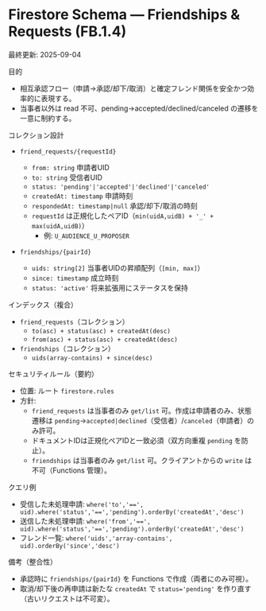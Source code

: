 # Firestore Schema — Friendships & Requests (FB.1.4)

最終更新: 2025-09-04

目的
- 相互承認フロー（申請→承認/却下/取消）と確定フレンド関係を安全かつ効率的に表現する。
- 当事者以外は read 不可、pending→accepted/declined/canceled の遷移を一意に制約する。

コレクション設計
- `friend_requests/{requestId}`
  - `from: string` 申請者UID
  - `to: string` 受信者UID
  - `status: 'pending'|'accepted'|'declined'|'canceled'`
  - `createdAt: timestamp` 申請時刻
  - `respondedAt: timestamp|null` 承認/却下/取消の時刻
  - `requestId` は正規化したペアID（`min(uidA,uidB) + '_' + max(uidA,uidB)`）
    - 例: `U_AUDIENCE_U_PROPOSER`

- `friendships/{pairId}`
  - `uids: string[2]` 当事者UIDの昇順配列（`[min, max]`）
  - `since: timestamp` 成立時刻
  - `status: 'active'` 将来拡張用にステータスを保持

インデックス（複合）
- `friend_requests`（コレクション）
  - `to(asc) + status(asc) + createdAt(desc)`
  - `from(asc) + status(asc) + createdAt(desc)`
- `friendships`（コレクション）
  - `uids(array-contains) + since(desc)`

セキュリティルール（要約）
- 位置: ルート `firestore.rules`
- 方針:
  - `friend_requests` は当事者のみ `get/list` 可。作成は申請者のみ、状態遷移は `pending`→`accepted|declined`（受信者）/`canceled`（申請者）のみ許可。
  - ドキュメントIDは正規化ペアIDと一致必須（双方向重複 `pending` を防止）。
  - `friendships` は当事者のみ `get/list` 可。クライアントからの `write` は不可（Functions 管理）。

クエリ例
- 受信した未処理申請: `where('to','==', uid).where('status','==','pending').orderBy('createdAt','desc')`
- 送信した未処理申請: `where('from','==', uid).where('status','==','pending').orderBy('createdAt','desc')`
- フレンド一覧: `where('uids','array-contains', uid).orderBy('since','desc')`

備考（整合性）
- 承認時に `friendships/{pairId}` を Functions で作成（両者にのみ可視）。
- 取消/却下後の再申請は新たな `createdAt` で `status='pending'` を作り直す（古いリクエストは不可変）。


